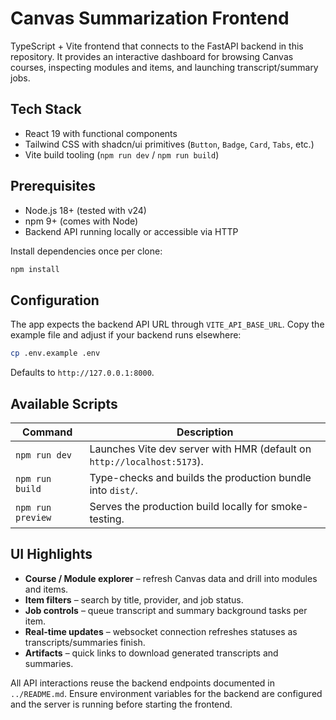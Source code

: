 # Canvas Summarization Frontend

TypeScript + Vite frontend that connects to the FastAPI backend in this repository. It provides an interactive dashboard for browsing Canvas courses, inspecting modules and items, and launching transcript/summary jobs.

## Tech Stack

- React 19 with functional components
- Tailwind CSS with shadcn/ui primitives (`Button`, `Badge`, `Card`, `Tabs`, etc.)
- Vite build tooling (`npm run dev` / `npm run build`)

## Prerequisites

- Node.js 18+ (tested with v24)
- npm 9+ (comes with Node)
- Backend API running locally or accessible via HTTP

Install dependencies once per clone:

```bash
npm install
```

## Configuration

The app expects the backend API URL through `VITE_API_BASE_URL`. Copy the example file and adjust if your backend runs elsewhere:

```bash
cp .env.example .env
```

Defaults to `http://127.0.0.1:8000`.

## Available Scripts

| Command          | Description                                                  |
| ---------------- | ------------------------------------------------------------ |
| `npm run dev`    | Launches Vite dev server with HMR (default on `http://localhost:5173`). |
| `npm run build`  | Type-checks and builds the production bundle into `dist/`.   |
| `npm run preview`| Serves the production build locally for smoke-testing.       |

## UI Highlights

- **Course / Module explorer** – refresh Canvas data and drill into modules and items.
- **Item filters** – search by title, provider, and job status.
- **Job controls** – queue transcript and summary background tasks per item.
- **Real-time updates** – websocket connection refreshes statuses as transcripts/summaries finish.
- **Artifacts** – quick links to download generated transcripts and summaries.

All API interactions reuse the backend endpoints documented in `../README.md`. Ensure environment variables for the backend are configured and the server is running before starting the frontend.
